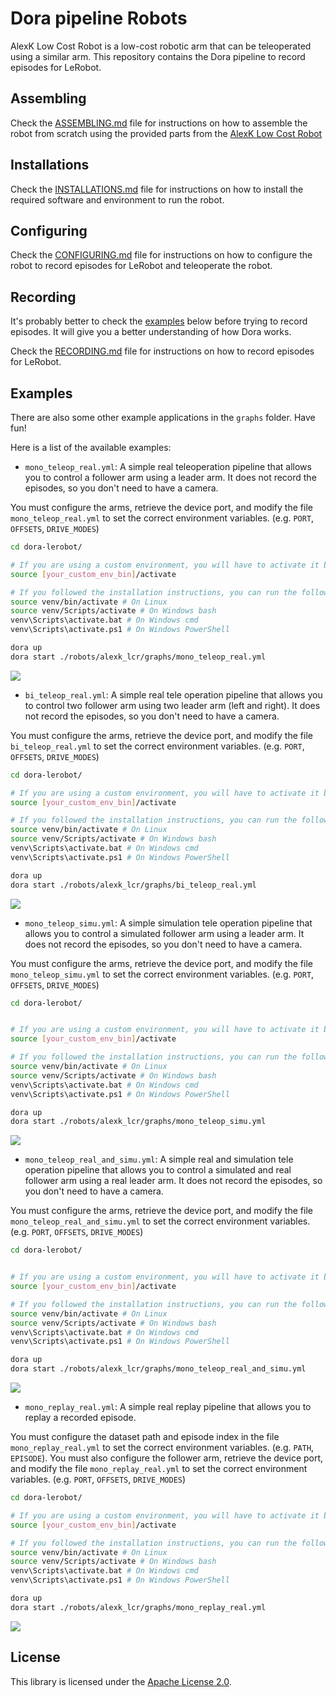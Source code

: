 # Dora pipeline Robots

AlexK Low Cost Robot is a low-cost robotic arm that can be teleoperated using a similar arm. This repository contains
the Dora pipeline to record episodes for LeRobot.

## Assembling

Check the [ASSEMBLING.md](ASSEMBLING.md) file for instructions on how to assemble the robot from scratch using the
provided parts from the [AlexK Low Cost Robot](https://github.com/AlexanderKoch-Koch/low_cost_robot)

## Installations

Check the [INSTALLATIONS.md](INSTALLATION.md) file for instructions on how to install the required software and
environment
to run the robot.

## Configuring

Check the [CONFIGURING.md](CONFIGURING.md) file for instructions on how to configure the robot to record episodes for
LeRobot and teleoperate the robot.

## Recording

It's probably better to check the [examples](#examples) below before trying to record episodes. It will give you a
better
understanding of how Dora works.

Check the [RECORDING.md](RECORDING.md) file for instructions on how to record episodes for LeRobot.

## Examples

There are also some other example applications in the `graphs` folder. Have fun!

Here is a list of the available examples:

- `mono_teleop_real.yml`: A simple real teleoperation pipeline that allows you to control a follower arm using a leader
  arm. It
  does not record the episodes, so you don't need to have a camera.

You must configure the arms, retrieve the device port, and modify the file `mono_teleop_real.yml` to set the correct
environment variables. (e.g. `PORT`, `OFFSETS`, `DRIVE_MODES`)

```bash
cd dora-lerobot/

# If you are using a custom environment, you will have to activate it before running the command
source [your_custom_env_bin]/activate

# If you followed the installation instructions, you can run the following command
source venv/bin/activate # On Linux
source venv/Scripts/activate # On Windows bash
venv\Scripts\activate.bat # On Windows cmd
venv\Scripts\activate.ps1 # On Windows PowerShell

dora up
dora start ./robots/alexk_lcr/graphs/mono_teleop_real.yml
```

[![](https://mermaid.ink/img/pako:eNqVUsFOxCAQ_RUy591Urz14MF496W0xZCzTlkihmUI2ZrP_LtDtutomRg4w83jvMcCcoPGaoAZxGa31x6ZHDuL1UTohbMPKEmriJTMuEI_eYqAFar1NskyZ4nvHOPZCKaU9Y1rEIQdvmXu7G8xAfJkzqUSFJUQWVAWoBmOtmar7u4OU17gqPHJaujJtK8R-L8ZorRr9ZILxLgEPGxdaqi_8hYqTWPC1fuMJZsvfFjP6p8H_qv9-7dWHZFHn8UaUijiyCaR-wmsv2EE6f0CjUzecsreE0NNAEuoUauQPCdKdEw9j8C-froE6cKQdsI9dD3WLdkpZHHWq5Mlg-urhipI2wfPz3Gyl585fka3hkA?type=png)](https://mermaid.live/edit#pako:eNqVUsFOxCAQ_RUy591Urz14MF496W0xZCzTlkihmUI2ZrP_LtDtutomRg4w83jvMcCcoPGaoAZxGa31x6ZHDuL1UTohbMPKEmriJTMuEI_eYqAFar1NskyZ4nvHOPZCKaU9Y1rEIQdvmXu7G8xAfJkzqUSFJUQWVAWoBmOtmar7u4OU17gqPHJaujJtK8R-L8ZorRr9ZILxLgEPGxdaqi_8hYqTWPC1fuMJZsvfFjP6p8H_qv9-7dWHZFHn8UaUijiyCaR-wmsv2EE6f0CjUzecsreE0NNAEuoUauQPCdKdEw9j8C-froE6cKQdsI9dD3WLdkpZHHWq5Mlg-urhipI2wfPz3Gyl585fka3hkA)

- `bi_teleop_real.yml`: A simple real tele operation pipeline that allows you to control two follower arm using two
  leader arm
  (left and right). It does not record the episodes, so you don't need to have a camera.

You must configure the arms, retrieve the device port, and modify the file `bi_teleop_real.yml` to set the correct
environment variables. (e.g. `PORT`, `OFFSETS`, `DRIVE_MODES`)

```bash
cd dora-lerobot/

# If you are using a custom environment, you will have to activate it before running the command
source [your_custom_env_bin]/activate

# If you followed the installation instructions, you can run the following command
source venv/bin/activate # On Linux
source venv/Scripts/activate # On Windows bash
venv\Scripts\activate.bat # On Windows cmd
venv\Scripts\activate.ps1 # On Windows PowerShell

dora up
dora start ./robots/alexk_lcr/graphs/bi_teleop_real.yml
```

[![](https://mermaid.ink/img/pako:eNqlVMFugzAM_ZUo51ZsVw47TLvutN2aKsqIgWghQSZRNVX99yWhtAXBNjoOxrz4vdgmzpEWVgLNKTk_pbaHohboyPszM4ToArmG0gUjJOAIUsYBtlYLByO8tDqoXINRVfVUoMdmFPqFq0TnPyoUbU0459KiCC-yi84-Mm5XnWoAzzYGJS9FERIJWQKyRmmtuuzxYcfYxc9SHBjJTDLzDLLdktZrzVvbKaesCcDTjy0a6kjMgSQ6MuALSkud7XeYivXo36TuKGv6O6eykV5ZcUMPOR1QOeBjeFF1XVLLx2l9t385huv6PSt2T23zA_Sflk916YaGjBqhZJj9Y9yHUVdDA4zmwZUCPxll5hTihHf27csUNHfoYUPR-qqmeSl0F758K0M-L0qEMWwuKEjlLL72V0u6YU7fOOqbHg?type=png)](https://mermaid.live/edit#pako:eNqlVMFugzAM_ZUo51ZsVw47TLvutN2aKsqIgWghQSZRNVX99yWhtAXBNjoOxrz4vdgmzpEWVgLNKTk_pbaHohboyPszM4ToArmG0gUjJOAIUsYBtlYLByO8tDqoXINRVfVUoMdmFPqFq0TnPyoUbU0459KiCC-yi84-Mm5XnWoAzzYGJS9FERIJWQKyRmmtuuzxYcfYxc9SHBjJTDLzDLLdktZrzVvbKaesCcDTjy0a6kjMgSQ6MuALSkud7XeYivXo36TuKGv6O6eykV5ZcUMPOR1QOeBjeFF1XVLLx2l9t385huv6PSt2T23zA_Sflk916YaGjBqhZJj9Y9yHUVdDA4zmwZUCPxll5hTihHf27csUNHfoYUPR-qqmeSl0F758K0M-L0qEMWwuKEjlLL72V0u6YU7fOOqbHg)

- `mono_teleop_simu.yml`: A simple simulation tele operation pipeline that allows you to control a simulated follower
  arm using a leader arm. It does not record the episodes, so you don't need to have a camera.

You must configure the arms, retrieve the device port, and modify the file `mono_teleop_simu.yml` to set the correct
environment variables. (e.g. `PORT`, `OFFSETS`, `DRIVE_MODES`)

```bash
cd dora-lerobot/


# If you are using a custom environment, you will have to activate it before running the command
source [your_custom_env_bin]/activate

# If you followed the installation instructions, you can run the following command
source venv/bin/activate # On Linux
source venv/Scripts/activate # On Windows bash
venv\Scripts\activate.bat # On Windows cmd
venv\Scripts\activate.ps1 # On Windows PowerShell

dora up
dora start ./robots/alexk_lcr/graphs/mono_teleop_simu.yml
```

[![](https://mermaid.ink/img/pako:eNp1UstuwyAQ_JUV50Rurz70UPXaU3sLFdqatY2CwcKgqIry711w4ubhcoDdYWZ3eBxF4zWJWsB5tNYfmh5DhM9X6QBsE5Ql1BQumXGRwugtRrpArbcsy5QpfXcBxx6UUtoH5AV2OfjK3OvdaAYK5zmTSlRYAFlQFaAajLVmqp6fdlIucVV45LR0Zbp1AdstRNPsAScYk7Vq9JOJxjveeFk50Jxl1UJk5Yw-au-Ov2a1lFpt_HdR_yuL9TXBXffM7TxedWHXh2AiqVv4sZbYCG47oNH88sdcW4rY00BS1BxqDHsppDsxD1P0Hz-uEXUMiTYi-NT1om7RTpylUbOTN4P8rMOCkjbRh_f5Y5X_dfoF5ZjY9g?type=png)](https://mermaid.live/edit#pako:eNp1UstuwyAQ_JUV50Rurz70UPXaU3sLFdqatY2CwcKgqIry711w4ubhcoDdYWZ3eBxF4zWJWsB5tNYfmh5DhM9X6QBsE5Ql1BQumXGRwugtRrpArbcsy5QpfXcBxx6UUtoH5AV2OfjK3OvdaAYK5zmTSlRYAFlQFaAajLVmqp6fdlIucVV45LR0Zbp1AdstRNPsAScYk7Vq9JOJxjveeFk50Jxl1UJk5Yw-au-Ov2a1lFpt_HdR_yuL9TXBXffM7TxedWHXh2AiqVv4sZbYCG47oNH88sdcW4rY00BS1BxqDHsppDsxD1P0Hz-uEXUMiTYi-NT1om7RTpylUbOTN4P8rMOCkjbRh_f5Y5X_dfoF5ZjY9g)

- `mono_teleop_real_and_simu.yml`: A simple real and simulation tele operation pipeline that allows you to control a
  simulated and real follower arm using a real leader arm. It does not record the episodes, so you don't need to have a
  camera.

You must configure the arms, retrieve the device port, and modify the file `mono_teleop_real_and_simu.yml` to set the
correct
environment variables. (e.g. `PORT`, `OFFSETS`, `DRIVE_MODES`)

```bash
cd dora-lerobot/


# If you are using a custom environment, you will have to activate it before running the command
source [your_custom_env_bin]/activate

# If you followed the installation instructions, you can run the following command
source venv/bin/activate # On Linux
source venv/Scripts/activate # On Windows bash
venv\Scripts\activate.bat # On Windows cmd
venv\Scripts\activate.ps1 # On Windows PowerShell

dora up
dora start ./robots/alexk_lcr/graphs/mono_teleop_real_and_simu.yml
```

[![](https://mermaid.ink/img/pako:eNqdU8luwyAQ_RXEOZHbqw89VL321N5ChajBMQqLxaKoivLvHXCM3IS0lX3Aw-O9YRbmhDvLBW4xuny9ssduYC6g92diEFKdo0owLty8kyYIN1rFgpih3iqQVSnUSx2veRfQx8-9Y-OAKKXcOgY_tEvGRxIsT4PUoJrWRMpWZiGUBE0GGi2Vkr55fNgRUuwm84ThxOSlEgrablGQ3QExj8aoFB2tl0FaAwdPlRLM4qQrVNAWpzf6StEml9cuJvRfDm5SgPQKf9mSWoXyvdVUf2lmEu0tW4gg4qOT0Oaf8D1fq3Muz2hdLn_Kc_fvqmrBrK5FVuMNhhg0kxxm75TuIDgMQguCWzA5cweCiTkDj8Vg375Mh9vgothgZ-N-wG3PlIddHDlE9CIZzIouqOAyWPc6jXae8PM3I_doSQ?type=png)](https://mermaid.live/edit#pako:eNqdU8luwyAQ_RXEOZHbqw89VL321N5ChajBMQqLxaKoivLvHXCM3IS0lX3Aw-O9YRbmhDvLBW4xuny9ssduYC6g92diEFKdo0owLty8kyYIN1rFgpih3iqQVSnUSx2veRfQx8-9Y-OAKKXcOgY_tEvGRxIsT4PUoJrWRMpWZiGUBE0GGi2Vkr55fNgRUuwm84ThxOSlEgrablGQ3QExj8aoFB2tl0FaAwdPlRLM4qQrVNAWpzf6StEml9cuJvRfDm5SgPQKf9mSWoXyvdVUf2lmEu0tW4gg4qOT0Oaf8D1fq3Muz2hdLn_Kc_fvqmrBrK5FVuMNhhg0kxxm75TuIDgMQguCWzA5cweCiTkDj8Vg375Mh9vgothgZ-N-wG3PlIddHDlE9CIZzIouqOAyWPc6jXae8PM3I_doSQ)

- `mono_replay_real.yml`: A simple real replay pipeline that allows you to replay a recorded episode.

You must configure the dataset path and episode index in the file `mono_replay_real.yml` to set the correct
environment variables. (e.g. `PATH`, `EPISODE`). You must also configure the follower arm, retrieve the device port, and
modify the file `mono_replay_real.yml` to set the correct environment variables. (e.g. `PORT`, `OFFSETS`, `DRIVE_MODES`)

```bash
cd dora-lerobot/

# If you are using a custom environment, you will have to activate it before running the command
source [your_custom_env_bin]/activate

# If you followed the installation instructions, you can run the following command
source venv/bin/activate # On Linux
source venv/Scripts/activate # On Windows bash
venv\Scripts\activate.bat # On Windows cmd
venv\Scripts\activate.ps1 # On Windows PowerShell

dora up
dora start ./robots/alexk_lcr/graphs/mono_replay_real.yml
```

[![](https://mermaid.ink/img/pako:eNptkbFuAyEMhl_F8pzohmw3dKiydmq3UCH38N2hcoB8oCiK8u4BmkZNWwbz8_PZCPuMQzCMPcJtjS4ch5kkwduz8gDC0dFJD86yT9Vwg-gxuIKxKL_mj0kozqC1NkGobHCo4r2yP2-TXVhusUJNNQqgJnTN6BbrnF273e6g1F13jWNvlG_h_wzYbiFm53QMq002-GI8_f3Ag9FyvnFa4Sg2sZ4C_ary-GvcYHl5IWtK5861qMI088IK-yINyadC5S-Fo5zC68kP2CfJvEEJeZqxH8mt5ZSjocR7S6VNy91lY1OQl6_BtPlcrmjBlKg?type=png)](https://mermaid.live/edit#pako:eNptkbFuAyEMhl_F8pzohmw3dKiydmq3UCH38N2hcoB8oCiK8u4BmkZNWwbz8_PZCPuMQzCMPcJtjS4ch5kkwduz8gDC0dFJD86yT9Vwg-gxuIKxKL_mj0kozqC1NkGobHCo4r2yP2-TXVhusUJNNQqgJnTN6BbrnF273e6g1F13jWNvlG_h_wzYbiFm53QMq002-GI8_f3Ag9FyvnFa4Sg2sZ4C_ary-GvcYHl5IWtK5861qMI088IK-yINyadC5S-Fo5zC68kP2CfJvEEJeZqxH8mt5ZSjocR7S6VNy91lY1OQl6_BtPlcrmjBlKg)

## License

This library is licensed under the [Apache License 2.0](../../LICENSE).
